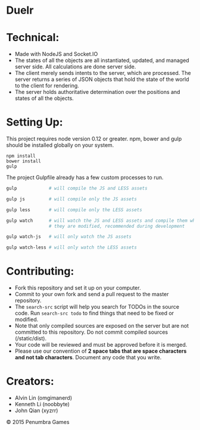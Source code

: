 # Duelr

# Technical:
  - Made with NodeJS and Socket.IO
  - The states of all the objects are all instantiated, updated, and managed
  server side. All calculations are done server side.
  - The client merely sends intents to the server, which are processed. The
  server returns a series of JSON objects that hold the state of the world to
  the client for rendering.
  - The server holds authoritative determination over the positions and states
  of all the objects.

# Setting Up:
  This project requires node version 0.12 or greater.
  npm, bower and gulp should be installed globally on your system.
  ```
  npm install
  bower install
  gulp
  ```
  The project Gulpfile already has a few custom processes to run.
  ```bash
  gulp            # will compile the JS and LESS assets

  gulp js         # will compile only the JS assets

  gulp less       # will compile only the LESS assets

  gulp watch      # will watch the JS and LESS assets and compile them when
                  # they are modified, recommended during development

  gulp watch-js   # will only watch the JS assets

  gulp watch-less # will only watch the LESS assets
  ```

# Contributing:
  - Fork this repository and set it up on your computer.
  - Commit to your own fork and send a pull request to the master repository.
  - The `search-src` script will help you search for TODOs in the source code.
  Run `search-src todo` to find things that need to be fixed or modified.
  - Note that only compiled sources are exposed on the server but are not
  committed to this repository. Do not commit compiled sources (/static/dist).
  - Your code will be reviewed and must be approved before it is merged.
  - Please use our convention of **2 space tabs that are space characters and
  not tab characters**. Document any code that you write.

# Creators:
  - Alvin Lin (omgimanerd)
  - Kenneth Li (noobbyte)
  - John Qian (xyzrr)

&copy; 2015 Penumbra Games
